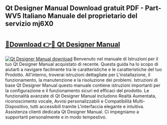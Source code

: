 ## Qt Designer Manual Download gratuit PDF - Part-WV5 Italiano Manuale del proprietario del servizio mj6X0

# <h2><a href="http://dfbtpn7.blite.top/?on=Qt+Designer+Manual">🔗Download 👉🔴 Qt Designer Manual</a></h2>

[![Qt Designer Manual download](https://i.imgur.com/lujVjoI.png)](http://dfbtpn7.blite.top/?on=Qt+Designer+Manual)
Benvenuto nel manuale di Istruzioni per il tuo Qt Designer Manual acquistato di recente. Questa guida ha lo scopo di aiutarti a navigare facilmente tra le caratteristiche e le caratteristiche del tuo Prodotto. All'interno, troverai istruzioni dettagliate per L'installazione, il funzionamento, la manutenzione e la risoluzione dei problemi. Istruzioni di base Qt Designer Manual questo manuale contiene istruzioni importanti per la configurazione e il funzionamento sicuri ed efficaci del prodotto. Le funzionalità avanzate di Qt Designer Manual includono Realtà Aumentata, riconoscimento vocale, Avvisi personalizzabili e Compatibilità Multi-Dispositivo, tutti accessibili tramite L'interfaccia elegante e intuitiva. Assistenza clienti dedicata Qt Designer Manual. Ci impegniamo a supportarti personalmente e in modo tempestivo.
